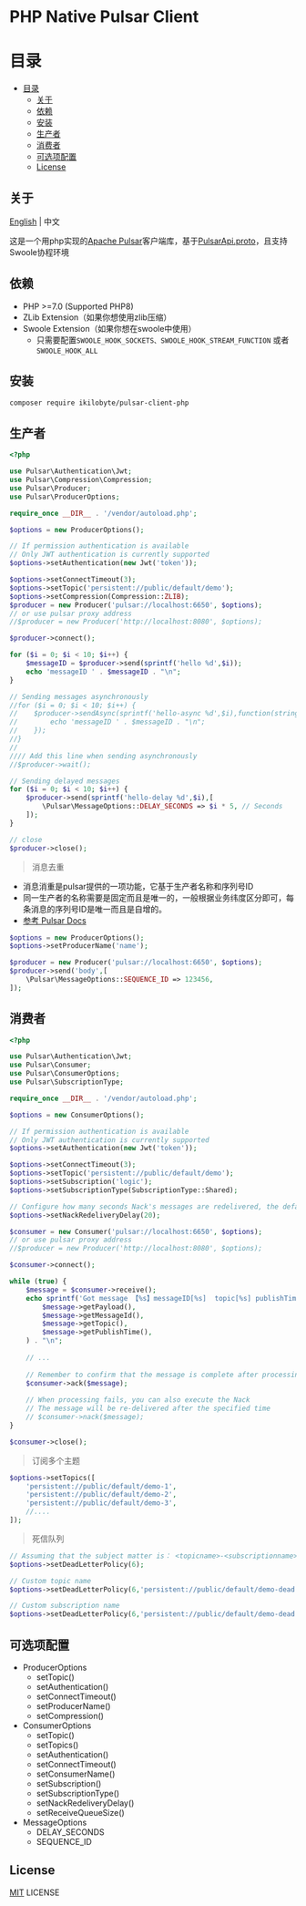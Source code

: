 # PHP Native Pulsar Client

# 目录

* [目录](#目录)
    * [关于](#关于)
    * [依赖](#依赖)
    * [安装](#安装)
    * [生产者](#生产者)
    * [消费者](#消费者)
    * [可选项配置](#可选项配置)
    * [License](#License)

## 关于

[English](README.md) | 中文

这是一个用php实现的[Apache Pulsar](https://pulsar.apache.org)客户端库，基于[PulsarApi.proto](src/PulsarApi.proto)，且支持Swoole协程环境

## 依赖

* PHP >=7.0 (Supported PHP8)
* ZLib Extension（如果你想使用zlib压缩）
* Swoole Extension（如果你想在swoole中使用）
    * 只需要配置`SWOOLE_HOOK_SOCKETS、SWOOLE_HOOK_STREAM_FUNCTION` 或者 `SWOOLE_HOOK_ALL`

## 安装

```bash
composer require ikilobyte/pulsar-client-php
```

## 生产者

```php
<?php

use Pulsar\Authentication\Jwt;
use Pulsar\Compression\Compression;
use Pulsar\Producer;
use Pulsar\ProducerOptions;

require_once __DIR__ . '/vendor/autoload.php';

$options = new ProducerOptions();

// If permission authentication is available
// Only JWT authentication is currently supported
$options->setAuthentication(new Jwt('token')); 

$options->setConnectTimeout(3);
$options->setTopic('persistent://public/default/demo');
$options->setCompression(Compression::ZLIB);
$producer = new Producer('pulsar://localhost:6650', $options);
// or use pulsar proxy address
//$producer = new Producer('http://localhost:8080', $options);

$producer->connect();

for ($i = 0; $i < 10; $i++) {
    $messageID = $producer->send(sprintf('hello %d',$i));
    echo 'messageID ' . $messageID . "\n";
}

// Sending messages asynchronously
//for ($i = 0; $i < 10; $i++) {
//    $producer->sendAsync(sprintf('hello-async %d',$i),function(string $messageID){
//        echo 'messageID ' . $messageID . "\n";
//    });
//}
//
//// Add this line when sending asynchronously
//$producer->wait();

// Sending delayed messages
for ($i = 0; $i < 10; $i++) {
    $producer->send(sprintf('hello-delay %d',$i),[
        \Pulsar\MessageOptions::DELAY_SECONDS => $i * 5, // Seconds
    ]);
}

// close
$producer->close();
```

> 消息去重

* 消息消重是pulsar提供的一项功能，它基于生产者名称和序列号ID
* 同一生产者的名称需要是固定而且是唯一的，一般根据业务纬度区分即可，每条消息的序列号ID是唯一而且是自增的。
* [参考 Pulsar Docs](https://pulsar.apache.org/docs/next/concepts-messaging#message-deduplication)

```php
$options = new ProducerOptions();
$options->setProducerName('name');

$producer = new Producer('pulsar://localhost:6650', $options);
$producer->send('body',[
    \Pulsar\MessageOptions::SEQUENCE_ID => 123456,
]);
```

## 消费者

```php
<?php

use Pulsar\Authentication\Jwt;
use Pulsar\Consumer;
use Pulsar\ConsumerOptions;
use Pulsar\SubscriptionType;

require_once __DIR__ . '/vendor/autoload.php';

$options = new ConsumerOptions();

// If permission authentication is available
// Only JWT authentication is currently supported
$options->setAuthentication(new Jwt('token'));

$options->setConnectTimeout(3);
$options->setTopic('persistent://public/default/demo');
$options->setSubscription('logic');
$options->setSubscriptionType(SubscriptionType::Shared);

// Configure how many seconds Nack's messages are redelivered, the default is 1 minute
$options->setNackRedeliveryDelay(20);

$consumer = new Consumer('pulsar://localhost:6650', $options);
// or use pulsar proxy address
//$producer = new Producer('http://localhost:8080', $options);

$consumer->connect();

while (true) {
    $message = $consumer->receive();
    echo sprintf('Got message 【%s】messageID[%s]  topic[%s] publishTime[%s]',
        $message->getPayload(),
        $message->getMessageId(),
        $message->getTopic(),
        $message->getPublishTime(),
    ) . "\n";
    
    // ... 
    
    // Remember to confirm that the message is complete after processing
    $consumer->ack($message);
    
    // When processing fails, you can also execute the Nack
    // The message will be re-delivered after the specified time
    // $consumer->nack($message);
}

$consumer->close();
```

> 订阅多个主题

```php
$options->setTopics([
    'persistent://public/default/demo-1',
    'persistent://public/default/demo-2',
    'persistent://public/default/demo-3',
    //....
]);
```

> 死信队列

```php
// Assuming that the subject matter is： <topicname>-<subscriptionname>-DLQ
$options->setDeadLetterPolicy(6);

// Custom topic name
$options->setDeadLetterPolicy(6,'persistent://public/default/demo-dead');

// Custom subscription name
$options->setDeadLetterPolicy(6,'persistent://public/default/demo-dead','sub-name');
```

## 可选项配置

* ProducerOptions
    * setTopic()
    * setAuthentication()
    * setConnectTimeout()
    * setProducerName()
    * setCompression()
* ConsumerOptions
    * setTopic()
    * setTopics()
    * setAuthentication()
    * setConnectTimeout()
    * setConsumerName()
    * setSubscription()
    * setSubscriptionType()
    * setNackRedeliveryDelay()
    * setReceiveQueueSize()
* MessageOptions
    * DELAY_SECONDS
    * SEQUENCE_ID

## License

[MIT](LICENSE) LICENSE